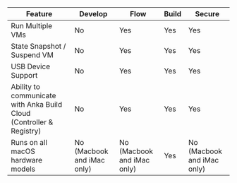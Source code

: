 | **Feature** | **Develop** | **Flow** | **Build** | **Secure** |
| --- | --- | --- | --- | --- |
| Run Multiple VMs | No | Yes | Yes | Yes |
| State Snapshot / Suspend VM | No | Yes | Yes | Yes |
| USB Device Support | No | Yes | Yes | Yes |
| Ability to communicate with Anka Build Cloud (Controller & Registry) | No | Yes | Yes | Yes |
| Runs on all macOS hardware models | No (Macbook and iMac only) | No (Macbook and iMac only) | Yes | No (Macbook and iMac only) |

